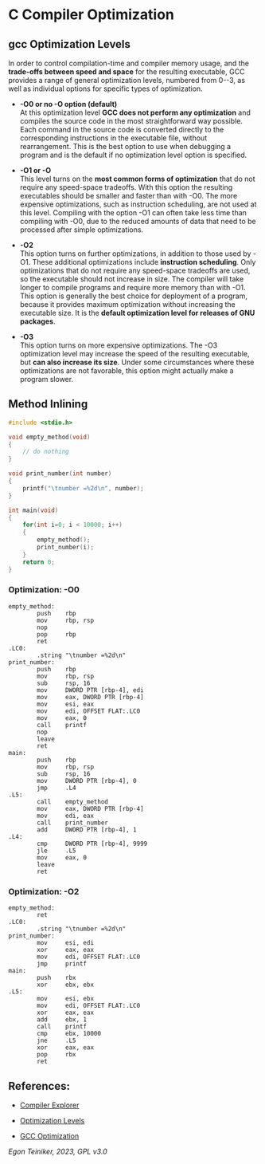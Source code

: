 # C Compiler Optimization

## gcc Optimization Levels

In order to control compilation-time and compiler memory usage, and the **trade-offs between speed and space** for the resulting executable, GCC provides a range of general optimization levels, numbered from 0--3, as well as individual options for specific types of optimization.

* **-O0 or no -O option (default)**\
At this optimization level **GCC does not perform any optimization** and compiles the source code in the most straightforward way possible. Each command in the source code is converted directly to the corresponding instructions in the executable file, without rearrangement. This is the best option to use when debugging a program and is the default if no optimization level option is specified.

* **-O1 or -O**\
This level turns on the **most common forms of optimization** that do not require any speed-space tradeoffs. With this option the resulting executables should be smaller and faster than with -O0. The more expensive optimizations, such as instruction scheduling, are not used at this level. Compiling with the option -O1 can often take less time than compiling with -O0, due to the reduced amounts of data that need to be processed after simple optimizations.

* **-O2**\
This option turns on further optimizations, in addition to those used by -O1. These additional optimizations include **instruction scheduling**. Only optimizations that do not require any speed-space tradeoffs are used, so the executable should not increase in size. The compiler will take longer to compile programs and require more memory than with -O1. This option is generally the best choice for deployment of a program, because it provides maximum optimization without increasing the executable size. It is the **default optimization level for releases of GNU packages**.

* **-O3**\
This option turns on more expensive optimizations. The -O3 optimization level may increase the speed of the resulting executable, but **can also increase its size**. Under some circumstances where these optimizations are not favorable, this option might actually make a program slower.


## Method Inlining

```C
#include <stdio.h>

void empty_method(void)
{
    // do nothing
}

void print_number(int number)
{
    printf("\tnumber =%2d\n", number);
}

int main(void)
{
    for(int i=0; i < 10000; i++)
    {
        empty_method();
        print_number(i);
    }
    return 0;
}
```

### Optimization: -O0

```
empty_method:
        push    rbp
        mov     rbp, rsp
        nop
        pop     rbp
        ret
.LC0:
        .string "\tnumber =%2d\n"
print_number:
        push    rbp
        mov     rbp, rsp
        sub     rsp, 16
        mov     DWORD PTR [rbp-4], edi
        mov     eax, DWORD PTR [rbp-4]
        mov     esi, eax
        mov     edi, OFFSET FLAT:.LC0
        mov     eax, 0
        call    printf
        nop
        leave
        ret
main:
        push    rbp
        mov     rbp, rsp
        sub     rsp, 16
        mov     DWORD PTR [rbp-4], 0
        jmp     .L4
.L5:
        call    empty_method
        mov     eax, DWORD PTR [rbp-4]
        mov     edi, eax
        call    print_number
        add     DWORD PTR [rbp-4], 1
.L4:
        cmp     DWORD PTR [rbp-4], 9999
        jle     .L5
        mov     eax, 0
        leave
        ret
```


### Optimization: -O2

```
empty_method:
        ret
.LC0:
        .string "\tnumber =%2d\n"
print_number:
        mov     esi, edi
        xor     eax, eax
        mov     edi, OFFSET FLAT:.LC0
        jmp     printf
main:
        push    rbx
        xor     ebx, ebx
.L5:
        mov     esi, ebx
        mov     edi, OFFSET FLAT:.LC0
        xor     eax, eax
        add     ebx, 1
        call    printf
        cmp     ebx, 10000
        jne     .L5
        xor     eax, eax
        pop     rbx
        ret
```




## References:
* [Compiler Explorer](https://godbolt.org/)

* [Optimization Levels](https://www.linuxtopia.org/online_books/an_introduction_to_gcc/gccintro_49.html)
* [GCC Optimization](https://wiki.gentoo.org/wiki/GCC_optimization#-O)

*Egon Teiniker, 2023, GPL v3.0* 
